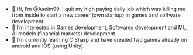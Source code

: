 - 👋 Hi, I’m @Aseim99. I quit my high paying daily job which was killing me from inside to start a new career (own startup) in games and software development. 
- 👀 I’m interested in Games development, Softwares development and ML, AI models (financial markets) development.  
- 🌱 I’m currently learning C Sharp and have created two games already on android and iOS (using Unity).  

<!---
Aseim99/Aseim99 is a ✨ special ✨ repository because its `README.md` (this file) appears on your GitHub profile.
You can click the Preview link to take a look at your changes.
--->

